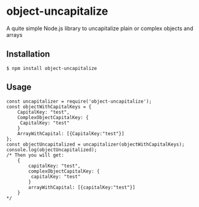 
# object-uncapitalize

A quite simple Node.js library to uncapitalize plain or complex objects and arrays

## Installation
`$ npm install object-uncapitalize`

## Usage
    const uncapitalizer = require('object-uncapitalize');
    const objectWithCapitalKeys = {
	    CapitalKey: "test",
	    ComplexObjectCapitalKey: {
	     CapitalKey: "test"
	    }
	    ArrayWithCapital: [{CapitalKey:"test"}]
    };
    const objectUncapitalized = uncapitalizer(objectWithCapitalKeys);
    console.log(objectUncapitalized);
	/* Then you will get:
		{
		    capitalKey: "test",
		    complexObjectCapitalKey: {
		     capitalKey: "test"
		    }
		    arrayWithCapital: [{capitalKey:"test"}]
	    }
	*/
